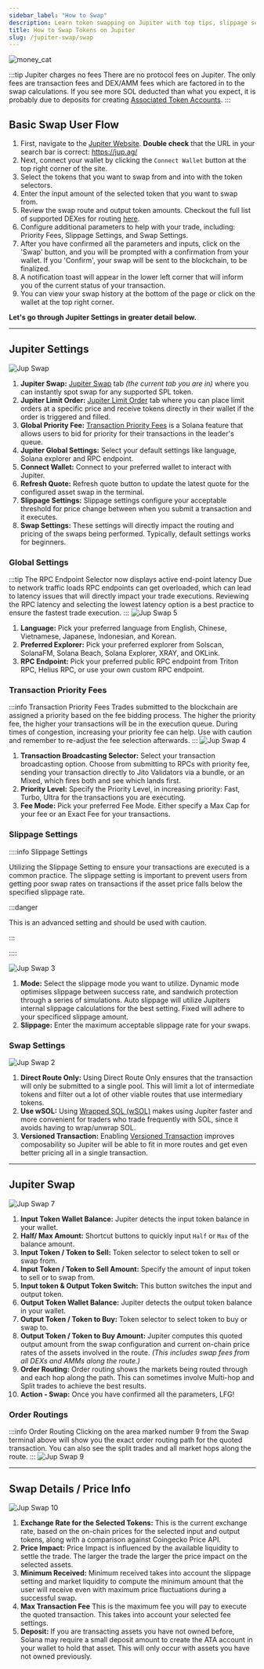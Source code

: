 ```yaml
---
sidebar_label: "How to Swap"
description: Learn token swapping on Jupiter with top tips, slippage settings, and easy dApp navigation.
title: How to Swap Tokens on Jupiter
slug: /jupiter-swap/swap
---
```


<head>
    <title>How to Swap Tokens on Jupiter: Step By Step</title>
    <meta name="twitter:card" content="summary" />
</head>

![money_cat](../../img/money_cat.png)

:::tip Jupiter charges no fees
There are no protocol fees on Jupiter. The only fees are transaction fees and DEX/AMM fees which are factored in to the swap calculations. If you see more SOL deducted than what you expect, it is probably due to deposits for creating [Associated Token Accounts](https://https://spl.solana.com/associated-token-account).
:::

## Basic Swap User Flow

1. First, navigate to the [Jupiter Website](https://jup.ag/). **Double check** that the URL in your search bar is correct: https://jup.ag/
2. Next, connect your wallet by clicking the `Connect Wallet` button at the top right corner of the site.
3. Select the tokens that you want to swap from and into with the token selectors.
4. Enter the input amount of the selected token that you want to swap from.
5. Review the swap route and output token amounts. Checkout the full list of supported DEXes for routing [here](https://station.jup.ag/partners?category=DEXes).
6. Configure additional parameters to help with your trade, including: Priority Fees, Slippage Settings, and Swap Settings.
7. After you have confirmed all the parameters and inputs, click on the 'Swap' button, and you will be prompted with a confirmation from your wallet. If you 'Confirm', your swap will be sent to the blockchain, to be finalized.
8. A notification toast will appear in the lower left corner that will inform you of the current status of your transaction.
9. You can view your swap history at the bottom of the page or click on the wallet at the top right corner.

**Let's go through Jupiter Settings in greater detail below.**

---

## Jupiter Settings

![Jup Swap](../../img/jup-swap/jup-swap-1.png "Main jupiter swap screen showing basic user settings and configuration options.")

1. **Jupiter Swap:** [Jupiter Swap](https://jup.ag/) tab _(the current tab you are in)_ where you can instantly spot swap for any supported SPL token.
2. **Jupiter Limit Order:** [Jupiter Limit Order](https://jup.ag/limit) tab where you can place limit orders at a specific price and receive tokens directly in their wallet if the order is triggered and filled.
3. **Global Priority Fee:** [Transaction Priority Fees](https://docs.solana.com/proposals/fee_transaction_priority) is a Solana feature that allows users to bid for priority for their transactions in the leader's queue.
4. **Jupiter Global Settings:** Select your default settings like language, Solana explorer and RPC endpoint.
5. **Connect Wallet:** Connect to your preferred wallet to interact with Jupiter.
6. **Refresh Quote:** Refresh quote button to update the latest quote for the configured asset swap in the terminal.
7. **Slippage Settings:** Slippage settings configure your acceptable threshold for price change between when you submit a transaction and it executes.
8. **Swap Settings:** These settings will directly impact the routing and pricing of the swaps being performed. Typically, default settings works for beginners.

### Global Settings

:::tip The RPC Endpoint Selector now displays active end-point latency
Due to network traffic loads RPC endpoints can get overloaded, which can lead to latency issues that will directly impact your trade executions. Reviewing the RPC latency and selecting the lowest latency option is a best practice to ensure the fastest trade execution.
:::
![Jup Swap 5](../../img/jup-swap/jup-swap-2.png "Global settings for Jupiter Swap, including language, preferred explorer and RPC endpoint.")

1.  **Language:** Pick your preferred language from English, Chinese, Vietnamese, Japanese, Indonesian, and Korean.
2.  **Preferred Explorer:** Pick your preferred explorer from Solscan, SolanaFM, Solana Beach, Solana Explorer, XRAY, and OKLink.
3.  **RPC Endpoint:** Pick your preferred public RPC endpoint from Triton RPC, Helius RPC, or use your own custom RPC endpoint.

### Transaction Priority Fees

:::info Transaction Priority Fees
Trades submitted to the blockchain are assigned a priority based on the fee bidding process. The higher the priority fee, the higher your transactions will be in the execution queue. During times of congestion, increasing your priority fee can help. Use with caution and remember to re-adjust the fee selection afterwards.
:::
![Jup Swap 4](../../img/jup-swap/jup-swap-3.png "Priority fee settings, including Jito tips, fee mode, and priority levels.")

1.  **Transaction Broadcasting Selector:** Select your transaction broadcasting option. Choose from submitting to RPCs with priority fee, sending your transaction directly to Jito Validators via a bundle, or an Mixed, which fires both and see which lands first.
2.  **Priority Level:** Specify the Priority Level, in increasing priority: Fast, Turbo, Ultra for the transactions you are executing.
3.  **Fee Mode:** Pick your preferred Fee Mode. Either specify a Max Cap for your fee or an Exact Fee for your transactions.

### Slippage Settings

::::info Slippage Settings

Utilizing the Slippage Setting to ensure your transactions are executed is a common practice. The slippage setting is important to prevent users from getting poor swap rates on transactions if the asset price falls below the specified slippage rate.

:::danger

This is an advanced setting and should be used with caution.

:::

::::

![Jup Swap 3](../../img/jup-swap/jup-swap-4.png "Slippage settings allow you to change mode: Dynamic, Auto, Fixed and set the percentage.")

1.  **Mode:** Select the slippage mode you want to utilize. Dynamic mode optimises slippage between success rate, and sandwich protection through a series of simulations. Auto slippage will utilize Jupiters internal slippage calculations for the best setting. Fixed will adhere to your specificed slippage amount.
2.  **Slippage:** Enter the maximum acceptable slippage rate for your swaps.

### Swap Settings

![Jup Swap 2](../../img/jup-swap/jup-swap-5.png "General swap settings for wSOL, versioned transactions, and utilizing direct routes.")

1.  **Direct Route Only:** Using Direct Route Only ensures that the transaction will only be submitted to a single pool. This will limit a lot of intermediate tokens and filter out a lot of other viable routes that use intermediary tokens.
2.  **Use wSOL:** Using [Wrapped SOL (wSOL)](../../12-general/5-wrapped-sol.md) makes using Jupiter faster and more convenient for traders who trade frequently with SOL, since it avoids having to wrap/unwrap SOL.
3.  **Versioned Transaction:** Enabling [Versioned Transaction](/docs/additional-topics/composing-with-versioned-transaction) improves composability so Jupiter will be able to fit in more routes and get even better pricing all in a single transaction.

---

## Jupiter Swap

![Jup Swap 7](../../img/jup-swap/jup-swap-6.png "The main jupiter swap user interface, showing a variety of features described below.")

1. **Input Token Wallet Balance:** Jupiter detects the input token balance in your wallet.
2. **Half/ Max Amount:** Shortcut buttons to quickly input `Half` or `Max` of the balance amount.
3. **Input Token / Token to Sell:** Token selector to select token to sell or swap from.
4. **Input Token / Token to Sell Amount:** Specify the amount of input token to sell or to swap from.
5. **Input token & Output Token Switch:** This button switches the input and output token.
6. **Output Token Wallet Balance:** Jupiter detects the output token balance in your wallet.
7. **Output Token / Token to Buy:** Token selector to select token to buy or swap to.
8. **Output Token / Token to Buy Amount:** Jupiter computes this quoted output amount from the swap configuration and current on-chain price rates of the assets involved in the route. _(This includes swap fees from all DEXs and AMMs along the route.)_
9. **Order Routing:** Order routing shows the markets being routed through and each hop along the path. This can sometimes involve Multi-hop and Split trades to achieve the best results.
10. **Action - Swap:** Once you have confirmed all the parameters, LFG!

### Order Routings

:::info Order Routing
Clicking on the area marked number 9 from the Swap terminal above will show you the exact order routing path for the quoted transaction. You can also see the split trades and all market hops along the route.
:::
![Jup Swap 9](../../img/jup-swap/jup-swap-7.png "The order routing map shows how your tokens swapped through multiple liquidity pools.")

---

## Swap Details / Price Info

![Jup Swap 10](../../img/jup-swap/jup-swap-8.png 'The collapsable "Price Info" menu shows granular details for price impact, transaction fee, and deposit amount.')

1. **Exchange Rate for the Selected Tokens:** This is the current exchange rate, based on the on-chain prices for the selected input and output tokens, along with a comparison against Coingecko Price API.
2. **Price Impact:** Price Impact is influenced by the available liquidity to settle the trade. The larger the trade the larger the price impact on the selected assets.
3. **Minimum Received:** Minimum received takes into account the slippage setting and market liquidity to compute the minimum amount that the user will receive even with maximum price fluctuations during a successful swap.
4. **Max Transaction Fee** This is the maximum fee you will pay to execute the quoted transaction. This takes into account your selected fee settings.
5. **Deposit:** If you are transacting assets you have not owned before, Solana may require a small deposit amount to create the ATA account in your wallet to hold that asset. This will only occur with assets you have not owned previously.
